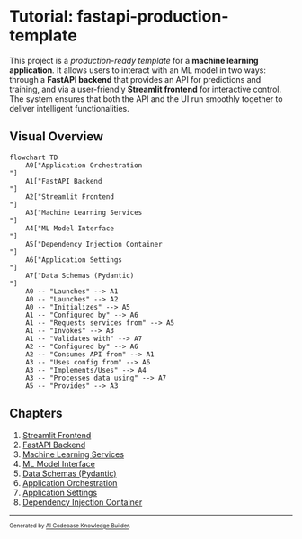 # Tutorial: fastapi-production-template

This project is a *production-ready template* for a **machine learning application**. It allows users to interact with an ML model in two ways: through a **FastAPI backend** that provides an API for predictions and training, and via a user-friendly **Streamlit frontend** for interactive control. The system ensures that both the API and the UI run smoothly together to deliver intelligent functionalities.


## Visual Overview

```mermaid
flowchart TD
    A0["Application Orchestration
"]
    A1["FastAPI Backend
"]
    A2["Streamlit Frontend
"]
    A3["Machine Learning Services
"]
    A4["ML Model Interface
"]
    A5["Dependency Injection Container
"]
    A6["Application Settings
"]
    A7["Data Schemas (Pydantic)
"]
    A0 -- "Launches" --> A1
    A0 -- "Launches" --> A2
    A0 -- "Initializes" --> A5
    A1 -- "Configured by" --> A6
    A1 -- "Requests services from" --> A5
    A1 -- "Invokes" --> A3
    A1 -- "Validates with" --> A7
    A2 -- "Configured by" --> A6
    A2 -- "Consumes API from" --> A1
    A3 -- "Uses config from" --> A6
    A3 -- "Implements/Uses" --> A4
    A3 -- "Processes data using" --> A7
    A5 -- "Provides" --> A3
```

## Chapters

1. [Streamlit Frontend
](01_streamlit_frontend_.md)
2. [FastAPI Backend
](02_fastapi_backend_.md)
3. [Machine Learning Services
](03_machine_learning_services_.md)
4. [ML Model Interface
](04_ml_model_interface_.md)
5. [Data Schemas (Pydantic)
](05_data_schemas__pydantic__.md)
6. [Application Orchestration
](06_application_orchestration_.md)
7. [Application Settings
](07_application_settings_.md)
8. [Dependency Injection Container
](08_dependency_injection_container_.md)

---

<sub><sup>Generated by [AI Codebase Knowledge Builder](https://github.com/The-Pocket/Tutorial-Codebase-Knowledge).</sup></sub>